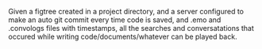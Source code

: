 Given a figtree created in a project directory, and a server configured to make an auto git commit every time code is saved, and .emo and .convologs files with timestamps, all the searches and conversatations that occured while writing code/documents/whatever can be played back.

